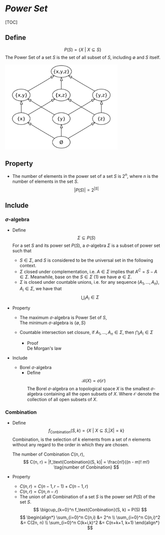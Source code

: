 # $Power\ Set$

[TOC]

## Define  
$$
P(S) = \{X \ |\ X \subseteq S\}  \tag{Power Set}
$$
The Power Set of a set $S$ is the set of all subset of $S$, including $\emptyset$ and $S$ itself.

<img src="./assets/Hasse_diagram_of_powerset_of_3.svg" alt="Hasse_diagram_of_powerset_of_3" style="zoom: 40%;" />

## Property

- The number of elements in the power set of a set $S$ is $2^n$, where $n$ is the number of elements in the set $S$.
  $$
  |P(S)| = 2^{|S|}
  $$

## Include

### $\sigma$-algebra

- Define  
  $$
  \Sigma \subseteq P(S)  \tag{$\sigma$-algebra}
  $$
  For a set $S$ and its power set $P(S)$, a $\sigma$-algebra $\Sigma$ is a subset of power set such that
  - $S \in \Sigma$, and $S$ is considered to be the universal set in the following context.
  - $\Sigma$ closed under complementation, i.e. $A \in \Sigma$ implies that $A^C = S - A \in \Sigma$. Meanwhile, base on the $S \in \Sigma$ (1) we have $\emptyset \in \Sigma$. 
  - $\Sigma$ is closed under countable unions, i.e. for any sequence $(A_1, ..., A_n), A_i \in \Sigma$, we have that 
    $$
    \bigcup_i A_i \in \Sigma
    $$

- Property
  - The maximum $\sigma$-algebra is Power Set of $S$,  
    The minimum $\sigma$-algebra is $\{\emptyset, S\}$

  - Countable intersection set closure, if $A_1, ... , A_n \in Σ$, then $\bigcap_i A_i  \in Σ$
    - Proof  
      De Morgan's law

- Include
  * Borel $\sigma$-algebra
    * Define  
      $$\mathcal B(X) = \sigma(\mathcal O)  \tag{Borel $\sigma$-algebra}$$ 
      The Borel $\sigma$-algebra on a topological space $X$ is the smallest $\sigma$-algebra containing all the open subsets of $X$. Where $\mathcal O$ denote the collection of all open subsets of $X$.

### Combination

- Define
  $$
  f_\text{Conbination}(S, k) = \{ X \ |\ X \subseteq S , |X| = k\}  \tag{Conbination}
  $$
  Combination, is the selection of $k$ elements from a set of $n$ elements without any regard to the order in which they are chosen.

  The number of Combination $C(n, r)$,
  $$
  C(n, r) = |f_\text{Conbination}(S, k)| = \frac{n!}{(n - m)! m!}  \tag{number of Conbination}
  $$

- Property    
  - $C(n,r) = C(n-1,r-1) + C(n-1,r)$
  - $C(n,r) = C(n,n-r)$
  - The union of all Combination of a set $S$ is the power set $P(S)$ of the set $S$.
    $$
    \bigcup_{k=0}^n f_\text{Conbination}(S, k) = P(S)
    $$
    $$
    \begin{align*}
      \sum_{i=0}^n C(n,i) &= 2^n  \\
      \sum_{i=0}^n C(n,i)^2 &= C(2n, n)  \\
      \sum_{i=0}^n C(k+i,k)^2 &= C(n+k+1, k+1) 
    \end{align*}
    $$

